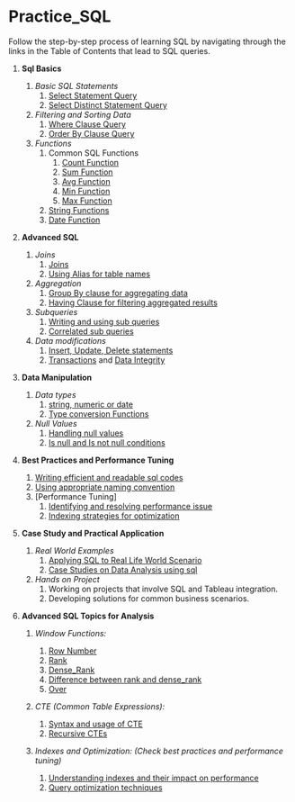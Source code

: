 # Practice_SQL

Follow the step-by-step process of learning SQL by navigating through the links in the Table of Contents that lead to SQL queries.

1. **Sql Basics**
   1. *Basic SQL Statements*
      1. [Select Statement Query](https://github.com/jasjitajimal/practice_sql/blob/main/practice_sql/query_select.sql)
      2. [Select Distinct Statement Query](https://github.com/jasjitajimal/practice_sql/blob/main/practice_sql/query_select_distinct.sql)
   2. *Filtering and Sorting Data*
      1. [Where Clause Query](https://github.com/jasjitajimal/practice_sql/blob/main/practice_sql/query_where.sql)
      2. [Order By Clause Query](https://github.com/jasjitajimal/practice_sql/blob/main/practice_sql/query_orderby.sql)
   3. *Functions*
      1. Common SQL Functions
         1. [Count Function](https://github.com/jasjitajimal/practice_sql/blob/main/practice_sql/query_count.sql)
         2. [Sum Function](https://github.com/jasjitajimal/practice_sql/blob/main/practice_sql/query_sum.sql)
         3. [Avg Function](https://github.com/jasjitajimal/practice_sql/blob/main/practice_sql/query_avg.sql)
         4. [Min Function](https://github.com/jasjitajimal/practice_sql/blob/main/practice_sql/query_min.sql)
         5. [Max Function](https://github.com/jasjitajimal/practice_sql/blob/main/practice_sql/query_max.sql)
      2. [String Functions](https://github.com/jasjitajimal/practice_sql/blob/main/practice_sql/query_sring_function.sql)
      3. [Date Function](https://github.com/jasjitajimal/practice_sql/blob/main/practice_sql/query_date_functions.sql)

2. **Advanced SQL**
   1. *Joins*
      1. [Joins](https://github.com/jasjitajimal/practice_sql/blob/main/practice_sql/query_join.sql)
      2. [Using Alias for table names](https://github.com/jasjitajimal/practice_sql/blob/main/practice_sql/query_using_alias.sql)
   2. *Aggregation*
      1. [Group By clause for aggregating data](https://github.com/jasjitajimal/practice_sql/blob/main/practice_sql/query_groupby.sql)
      2. [Having Clause for filtering aggregated results](https://github.com/jasjitajimal/practice_sql/blob/main/practice_sql/query_having.sql)
   3. *Subqueries*
      1. [Writing and using sub queries](https://github.com/jasjitajimal/practice_sql/blob/main/practice_sql/subquery.sql)
      2. [Correlated sub queries](https://github.com/jasjitajimal/practice_sql/blob/main/practice_sql/correlated_subquery.sql)
   4. *Data modifications*
      1. [Insert, Update, Delete statements]()
      2. [Transactions](https://github.com/jasjitajimal/practice_sql/blob/main/practice_sql/query_transactions.sql) and [Data Integrity](https://github.com/jasjitajimal/practice_sql/blob/main/practice_sql/query_dataintegrity.sql)
      
       
3. **Data Manipulation**  
   1. *Data types*
      1. [string, numeric or date](https://github.com/jasjitajimal/practice_sql/blob/main/practice_sql/query_datatypes.sql)
      2. [Type conversion Functions](https://github.com/jasjitajimal/practice_sql/blob/main/practice_sql/query_type_conversion.sql)
   2. *Null Values*
      1. [Handling null values](https://github.com/jasjitajimal/practice_sql/blob/main/practice_sql/query_nullvalues.sql)
      2. [Is null and Is not null conditions](https://github.com/jasjitajimal/practice_sql/blob/main/practice_sql/query_isnul_isnotnull.sql)
      
   
4. **Best Practices and Performance Tuning**
      1. [Writing efficient and readable sql codes](https://github.com/jasjitajimal/practice_sql/blob/main/practice_sql/query_efficientandreadablesqlcodes.sql)
      2. [Using appropriate naming convention](https://github.com/jasjitajimal/practice_sql/blob/main/practice_sql/queries_naming_convention.sql)
   2. [Performance Tuning]
      1. [Identifying and resolving performance issue](https://github.com/jasjitajimal/practice_sql/blob/main/practice_sql/query_bestpracticeinsql.sql)
      2. [Indexing strategies for optimization](https://github.com/jasjitajimal/practice_sql/blob/main/practice_sql/query_indexiningstrategyforoptimization.sql)
      

5. **Case Study and Practical Application**
   1. *Real World Examples*
      1. [Applying SQL to Real Life World Scenario](https://github.com/jasjitajimal/practice_sql/blob/main/practice_sql/query_real_world_scenario.sql)
      2. [Case Studies on Data Analysis using sql](https://github.com/jasjitajimal/practice_sql/blob/main/practice_sql/query_dataanalysis_casestudy.sql)
   2. *Hands on Project*
      1. Working on projects that involve SQL and Tableau integration.
      2. Developing solutions for common business scenarios.
      

6. **Advanced SQL Topics for Analysis**
   1. *Window Functions:*
      1. [Row Number](https://github.com/jasjitajimal/practice_sql/blob/main/practice_sql/query_rownumber.sql)
      2. [Rank](https://github.com/jasjitajimal/practice_sql/blob/main/practice_sql/query_rank.sql)
      3. [Dense_Rank](https://github.com/jasjitajimal/practice_sql/blob/main/practice_sql/query_dense_rank.sql)
      4. [Difference between rank and dense_rank](https://github.com/jasjitajimal/practice_sql/blob/main/practice_sql/query_rank_vs_dense_rank.sql)
      4. [Over](https://github.com/jasjitajimal/practice_sql/blob/main/practice_sql/query_over.sql)
      
   2. *CTE (Common Table Expressions):*
      1. [Syntax and usage of CTE](https://github.com/jasjitajimal/practice_sql/blob/main/practice_sql/query_cte.sql)
      2. [Recursive CTEs](https://github.com/jasjitajimal/practice_sql/blob/main/practice_sql/query_recursive_cte.sql)
      

   3. *Indexes and Optimization: (Check best practices and performance tuning)*
      1. [Understanding indexes and their impact on performance](https://github.com/jasjitajimal/practice_sql/blob/main/practice_sql/query_indexiningstrategyforoptimization.sql) 
      2. [Query optimization techniques](https://github.com/jasjitajimal/practice_sql/blob/main/practice_sql/query_bestpracticeinsql.sql)
